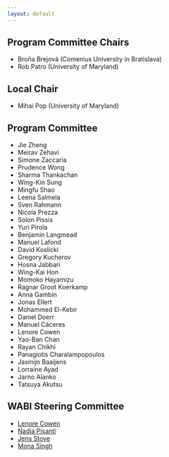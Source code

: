 ```yaml
---
layout: default
---
```


## Program Committee Chairs

* Broňa Brejová (Comenius University in Bratislava)
* Rob Patro (University of Maryland)

## Local Chair

* Mihai Pop (University of Maryland)

## Program Committee

* Jie Zheng
* Meirav Zehavi
* Simone Zaccaria
* Prudence Wong
* Sharma Thankachan
* Wing-Kin Sung
* Mingfu Shao
* Leena Salmela
* Sven Rahmann
* Nicola Prezza
* Solon Pissis
* Yuri Pirola
* Benjamin Langmead
* Manuel Lafond
* David Koslicki
* Gregory Kucherov
* Hosna Jabbari
* Wing-Kai Hon
* Momoko Hayamizu
* Ragnar Groot Koerkamp
* Anna Gambin
* Jonas Ellert
* Mohammed El-Kebir
* Daniel Doerr
* Manuel Cáceres
* Lenore Cowen
* Yao-Ban Chan
* Rayan Chikhi
* Panagiotis Charalampopoulos
* Jasmijn Baaijens
* Lorraine Ayad
* Jarno Alanko
* Tatsuya Akutsu

## WABI Steering Committee

* [Lenore Cowen](https://www.cs.tufts.edu/~cowen)
* [Nadia Pisanti](https://pages.di.unipi.it/pisanti/)
* [Jens Stoye](http://www.techfak.uni-bielefeld.de/~stoye/)
* [Mona Singh](https://www.cs.princeton.edu/~mona/)




